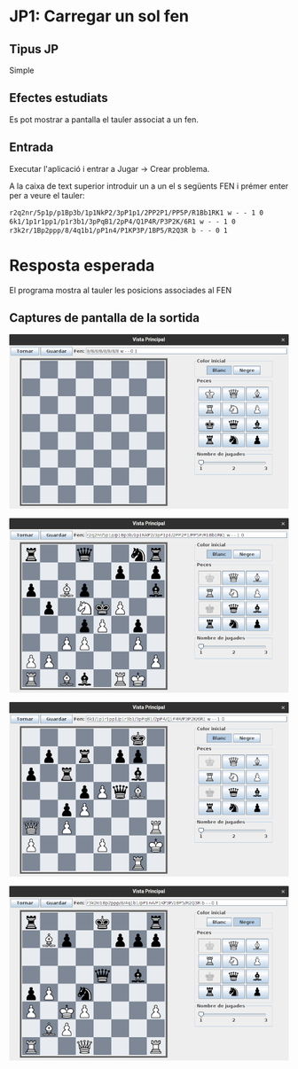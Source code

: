 # JP1: Carregar un sol fen

## Tipus JP

Simple

## Efectes estudiats

Es pot mostrar a pantalla el tauler associat a un fen.

## Entrada

Executar l'aplicació i entrar a Jugar -> Crear problema.

A la caixa de text superior introduir un a un el s següents FEN i prémer enter per a veure el tauler:

```
r2q2nr/5p1p/p1Bp3b/1p1NkP2/3pP1p1/2PP2P1/PP5P/R1Bb1RK1 w - - 1 0
6k1/1p1r1pp1/p1r3b1/3pPqB1/2pP4/Q1P4R/P3P2K/6R1 w - - 1 0
r3k2r/1Bp2ppp/8/4q1b1/pP1n4/P1KP3P/1BP5/R2Q3R b - - 0 1
```

# Resposta esperada

El programa mostra al tauler les posicions associades al FEN

## Captures de pantalla de la sortida

![Editor de problema nou](../imatges_JP/editor_buit.png)

![Resultat FEN 1](../imatges_JP/fen_1.png)

![Resultat FEN 2](../imatges_JP/fen_2.png)

![Resultat FEN 3](../imatges_JP/fen_3.png)
